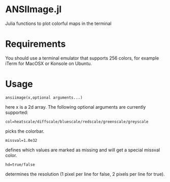 ANSIImage.jl
============

Julia functions to plot colorful maps in the terminal

# Requirements

You should use a terminal emulator that supports 256 colors, for example iTerm for MacOSX or Konsole on Ubuntu.

# Usage

    ansiimage(x,optional arguments...)

here x is a 2d array. The following optional arguments are currently supported:

    col=heatscale/diffscale/bluescale/redscale/greenscale/greyscale

picks the colorbar.

    missval=1.0e32

defines which values are marked as missing and will get a special missval color.

    hd=true/false

determines the resolution (1 pixel per line for false, 2 pixels per line for true).
